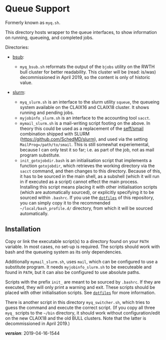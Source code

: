 # Queue Support

Formerly known as `myq.sh`.

This directory hosts wrapper to the queue interfaces,
to show information on running, queueing, and completed jobs.

Directories:

- [bsub](./bsub): 
  * `myq_bsub.sh` reformats the output of the `bjobs`
    utility on the RWTH bull cluster for better readability.
    This cluster will be (read: is/was) decommissioned in April 2019,
    so the content is only of historic value.

- [slurm](./slurm): 
  * `myq_slurm.sh` is an interface to the slurm utility `squeue`,
    the queueing system available on the CLAIX16 and CLAIX18 cluster.
    It shows running and pending jobs.  
  * `myjobinfo_slurm.sh` is an interface to the accounting tool `sacct`.  
  * `mymail_slurm.sh` is a mail-writing script footing on the above.
    In theory this could be used as a replacement of the 
    [seff/smail](https://github.com/SchedMD/slurm/tree/master/contribs/seff)
    combination shipped with SLURM (https://github.com/SchedMD/slurm),
    and used via the setting `MailProg=/path/to/smail`.
    This is still somewhat experiemental, because I can only test it so far;
    i.e. as part of the job, not as mail program substitute. 
  * `init_gotojobdir.bash` is an initialisation script that implements a function `gotojobdir`,
    which retrieves the working directory via the `sacct` command, 
    and then changes to this directory.
    Because of this, it has to be sourced in the main shell,
    as a subshell (which it will run in if executed as a script) 
    cannot effect the main process.  
    Installing this script means placing it with other initialisation scripts 
    (which are automatically sourced), or explicitly specifying it to be sourced within `.bashrc`.
    If you use the [`dotfiles`](/dotfiles/) of this repository,
    you can simply copy it to the recommended `~/local/bash_profile.d/` directory,
    from which it will be sourced automatically.

## Installation

Copy or link the executable script(s) to a directory found on your `PATH` variable.
In most cases, no set-up is required.
The scripts should work with bash and the queueing system as its only dependencies.
 
Additionally `mymail_slurm.sh`, uses `mail`, which can be configured to use a substitute program.
It needs `myjobinfo_slurm.sh` to be executeable and found in `PATH`, 
but it can also be configured to use absolute paths.

Scripts with the prefix `init_` are meant to be sourced by `.bashrc`. 
If they are executed, they will only print a warning and exit.
These scripts should be placed with other initialisation scripts.
See [`dotfiles`](/dotfiles/) for more information.

There is another script in this directory `myq_switcher.sh`, which tries to guess the
command and execute the correct script.
(If you copy all three `myq_` scripts to the `~/bin` directory, 
it should work without configuration/edit on the new CLAIX18 and the old BULL clusters.
Note that the latter is decommissioned in April 2019.)

___version___: 2019-04-16-1544
